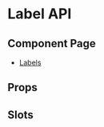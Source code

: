 # Label API

## Component Page
- [Labels](../components/labels)

## Props
<Table name="label" field="props" />

## Slots
<Table name="label" field="slots" />
